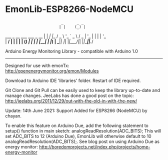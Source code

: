 # EmonLib-ESP8266-NodeMCU
                             _      _ _
                            | |    (_) |
   ___ _ __ ___   ___  _ __ | |     _| |__
  / _ \ '_ ` _ \ / _ \| '_ \| |    | | '_ \
 |  __/ | | | | | (_) | | | | |____| | |_) |
  \___|_| |_| |_|\___/|_| |_|______|_|_.__/

Arduino Energy Monitoring Library - compatible with Arduino 1.0
*****************************************************************

Designed for use with emonTx: http://openenergymonitor.org/emon/Modules

Download to Arduino IDE 'libraries' folder. Restart of IDE required.

Git Clone and Git Pull can be easily used to keep the library up-to-date and manage changes.
JeeLabs has done a good post on the topic: http://jeelabs.org/2011/12/29/out-with-the-old-in-with-the-new/



Update: 14th June 2021: Support Added for ESP8266 (NodeMCU) by chayan.

To enable this feature on Arduino Due, add the following statement to setup() function in main sketch:
analogReadResolution(ADC_BITS); This will set ADC_BITS to 12 (Arduino Due), EmonLib will otherwise default to 10 analogReadResolution(ADC_BITS);.
See blog post on using Arduino Due as energy monitor: http://boredomprojects.net/index.php/projects/home-energy-monitor

